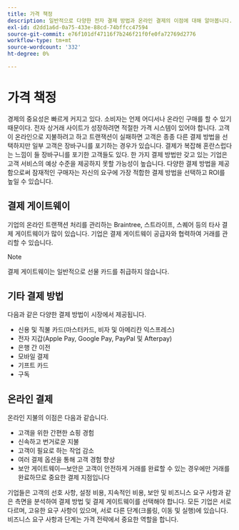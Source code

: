 ```yaml
---
title: 가격 책정
description: 일반적으로 다양한 전자 결제 방법과 온라인 결제의 이점에 대해 알아봅니다.
exl-id: d2dd1a6d-0a75-433e-88cd-74bffcc47594
source-git-commit: e76f101df47116f7b246f21f0fe0fa72769d2776
workflow-type: tm+mt
source-wordcount: '332'
ht-degree: 0%

---
```


# 가격 책정

경제의 중요성은 빠르게 커지고 있다. 소비자는 언제 어디서나 온라인 구매를 할 수 있기 때문이다. 전자 상거래 사이트가 성장하려면 적절한 가격 시스템이 있어야 합니다. 고객이 온라인으로 지불하려고 하고 트랜잭션이 실패하면 고객은 종종 다른 결제 방법을 선택하지만 일부 고객은 장바구니를 포기하는 경우가 있습니다. 결제가 복잡해 혼란스럽다는 느낌이 들 장바구니를 포기한 고객들도 있다. 한 가지 결제 방법만 갖고 있는 기업은 고객 서비스의 예상 수준을 제공하지 못할 가능성이 높습니다. 다양한 결제 방법을 제공함으로써 잠재적인 구매자는 자신의 요구에 가장 적합한 결제 방법을 선택하고 ROI를 높일 수 있습니다.

## 결제 게이트웨이

기업의 온라인 트랜잭션 처리를 관리하는 Braintree, 스트라이프, 스퀘어 등의 타사 결제 게이트웨이가 많이 있습니다. 기업은 결제 게이트웨이 공급자와 협력하여 거래를 관리할 수 있습니다.

>[!NOTE]
>
>결제 게이트웨이는 일반적으로 선물 카드를 취급하지 않습니다.

## 기타 결제 방법

다음과 같은 다양한 결제 방법이 시장에서 제공됩니다.

- 신용 및 직불 카드(마스터카드, 비자 및 아메리칸 익스프레스)
- 전자 지갑(Apple Pay, Google Pay, PayPal 및 Afterpay)
- 은행 간 이전
- 모바일 결제
- 기프트 카드
- 구독

## 온라인 결제

온라인 지불의 이점은 다음과 같습니다.

- 고객을 위한 간편한 쇼핑 경험
- 신속하고 번거로운 지불
- 고객이 필요로 하는 작업 감소
- 여러 결제 옵션을 통해 고객 경험 향상
- 보안 게이트웨이—보안은 고객이 안전하게 거래를 완료할 수 있는 경우에만 거래를 완료하므로 중요한 결제 지점입니다

기업들은 고객의 선호 사항, 설정 비용, 지속적인 비용, 보안 및 비즈니스 요구 사항과 같은 측면을 분석하여 결제 방법 및 결제 게이트웨이를 선택해야 합니다. 모든 기업은 서로 다르며, 고유한 요구 사항이 있으며, 서로 다른 단계(크롤링, 이동 및 실행)에 있습니다. 비즈니스 요구 사항과 단계는 가격 전략에서 중요한 역할을 합니다.
